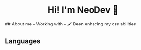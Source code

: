 <div align="center">
<h1 align="center">Hi! I'm NeoDev 🤙</h1>
</div>
## About me
- Working with 
- 🖌️ Been enhacing my css abilities

## Languages
<!--
**Neotrix64/Neotrix64** is a ✨ _special_ ✨ repository because its `README.md` (this file) appears on your GitHub profile.

Here are some ideas to get you started:

- 🔭 I’m currently working on ...
- 🌱 I’m currently learning ...
- 👯 I’m looking to collaborate on ...
- 🤔 I’m looking for help with ...
- 💬 Ask me about ...
- 📫 How to reach me: ...
- 😄 Pronouns: ...
- ⚡ Fun fact: ...
-->
